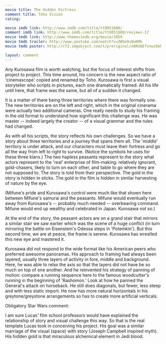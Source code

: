 ```yaml
---
movie title: The Hidden Fortress
comment title: Toho Vision
rating: 

movie imdb link: http://www.imdb.com/title/tt0051808/
comment imdb link: http://www.imdb.com/title/tt0051808/reviews-17
movie tmdb link: http://www.themoviedb.org/movie/1059
movie tmdb trailer: http://www.youtube.com/watch?v=ZW5e0vQwKMk
movie tmdb poster: http://cf2.imgobject.com/t/p/original/o8KUUE7xnwi6mktiIaMHQFB62J7.jpg

layout: comment
---
```


Any Kurosawa film is worth watching, but the focus of interest shifts from project to project. This time around, his concern is the new aspect ratio of 'cinemascope' copied and renamed by Toho. Kurosawa is first a visual storyteller who scripts in pictures, each one dramatically framed. All his life until here, that frame was the same, but all of a sudden it changed.

It is a matter of there being three territories where there was formally one. The new territories are on the left and right, which in the original cinerama were actually two additional cameras. One really needs to study his framing in the old format to understand how significant this challenge was. He was master -- indeed largely the creator -- of a visual grammar and the rules had changed.

As with all his scripts, the story reflects his own challenges. So we have a story about three territories and a journey that spans them all. The 'middle' territory is under attack, and our characters must leave their fortress and go all the way from left to right to survive. (Notice the symbols he uses for these three klans.) The two hapless peasants represent to the story what actors represent to the 'real' enterprise of film-making: relatively ignorant, gold-chasers, likely to turn on each other, and liable to go where they are not supposed to. The story is told from their perspective. The gold in the story is hidden in sticks. The gold in the film is hidden in similar harvesting of nature by the eye.

(Mifune's pride and Kurosawa's control were much like that shown here between Mifune's samurai and the peasants. Mifune would eventually run away from Kurosawa's -- probably much needed -- overbearing command. Mifune would end up wealthy and celebrated in Japan. Kurosawa not so.)

At the end of the story, the peasant-actors are on a grand stair that mirrors a similar stair we saw earlier which was the scene of a huge conflict (in turn mirroring the battle on Eisenstein's Odessa steps in 'Potemkin'). But this second time, we are at peace, the frame is serene. Kurosawa has wrestled this new eye and mastered it. 

Kurosawa did not respond to the wide format like his American peers who preferred awesome panoramas. His approach to framing had always been layered, usually three layers of activity in fore, middle and background. Here, he was able to relax the axis so that the layers did not have be so much on top of one another. And he reinvented his strategy of panning of motion: compare a running sequence here to the famous woodcutter's running in the beginning of 'Rashomon.' Look at how he panned the General's attack on horseback. He still does diagonals, but fewer, less steep and with less static import. He now has more natural horizontals in his greytone/greystone arrangements so has to create more artificial verticals.

Obligatory Star Wars comment:

I am sure Lucas' film school professors would have explained the relationship of story and visual challenge this way. So that is the real template Lucas took in conceiving his project. His goal was a similar marriage of the visual (space) with story (Joseph Campbell inspired myth). His hidden gold is that miraculous alchemical element in Jedi blood.